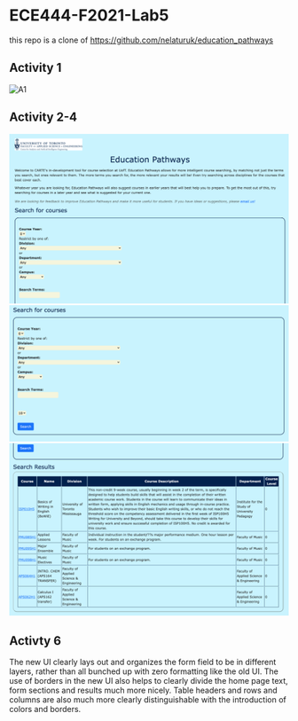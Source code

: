 # ECE444-F2021-Lab5
 
this repo is a clone of https://github.com/nelaturuk/education_pathways

## Activity 1
![A1](images/activty1.png)

## Activity 2-4
![Home](images/HomeScreenshot.png)
![Form](images/FormScreenshot.png)
![Results](images/ResultsScreenshot.png)

## Activty 6
The new UI clearly lays out and organizes the form field to be in different layers, rather than all bunched up with zero formatting like the old UI. The use of borders in the new UI also helps to clearly divide the home page text, form sections and results much more nicely. Table headers and rows and columns are also much more clearly distinguishable with the introduction of colors and borders.
